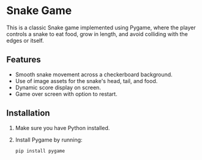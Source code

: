 # Snake Game

This is a classic Snake game implemented using Pygame, where the player controls a snake to eat food, grow in length, and avoid colliding with the edges or itself.

## Features

- Smooth snake movement across a checkerboard background.
- Use of image assets for the snake's head, tail, and food.
- Dynamic score display on screen.
- Game over screen with option to restart.

## Installation

1. Make sure you have Python installed. 
2. Install Pygame by running:

   ```bash
   pip install pygame

   

